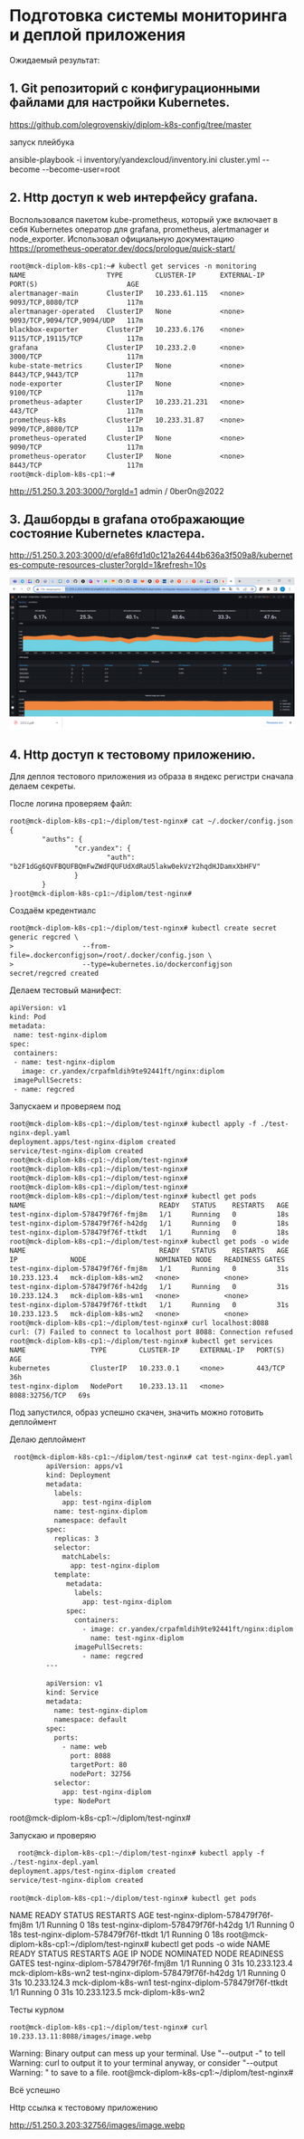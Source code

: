 # Подготовка cистемы мониторинга и деплой приложения

Ожидаемый результат:

## 1. Git репозиторий с конфигурационными файлами для настройки Kubernetes.

https://github.com/olegrovenskiy/diplom-k8s-config/tree/master

запуск плейбука

 ansible-playbook -i inventory/yandexcloud/inventory.ini cluster.yml --become --become-user=root


## 2. Http доступ к web интерфейсу grafana.

Воспользовался пакетом kube-prometheus, который уже включает в себя Kubernetes оператор для grafana, prometheus, alertmanager и node_exporter.
Использовал официальную документацию https://prometheus-operator.dev/docs/prologue/quick-start/

    root@mck-diplom-k8s-cp1:~# kubectl get services -n monitoring
    NAME                    TYPE        CLUSTER-IP      EXTERNAL-IP   PORT(S)                      AGE
    alertmanager-main       ClusterIP   10.233.61.115   <none>        9093/TCP,8080/TCP            117m
    alertmanager-operated   ClusterIP   None            <none>        9093/TCP,9094/TCP,9094/UDP   117m
    blackbox-exporter       ClusterIP   10.233.6.176    <none>        9115/TCP,19115/TCP           117m
    grafana                 ClusterIP   10.233.2.0      <none>        3000/TCP                     117m
    kube-state-metrics      ClusterIP   None            <none>        8443/TCP,9443/TCP            117m
    node-exporter           ClusterIP   None            <none>        9100/TCP                     117m
    prometheus-adapter      ClusterIP   10.233.21.231   <none>        443/TCP                      117m
    prometheus-k8s          ClusterIP   10.233.31.87    <none>        9090/TCP,8080/TCP            117m
    prometheus-operated     ClusterIP   None            <none>        9090/TCP                     117m
    prometheus-operator     ClusterIP   None            <none>        8443/TCP                     117m
    root@mck-diplom-k8s-cp1:~#

http://51.250.3.203:3000/?orgId=1
admin / 0ber0n@2022

## 3. Дашборды в grafana отображающие состояние Kubernetes кластера.

http://51.250.3.203:3000/d/efa86fd1d0c121a26444b636a3f509a8/kubernetes-compute-resources-cluster?orgId=1&refresh=10s

![sonar1](https://github.com/olegrovenskiy/diplom-devops-09/blob/main/grafana.png)

## 4. Http доступ к тестовому приложению.

Для деплоя тестового приложения из образа в яндекс регистри сначала делаем секреты.

После логина проверяем файл:

    root@mck-diplom-k8s-cp1:~/diplom/test-nginx# cat ~/.docker/config.json
    {
            "auths": {
                    "cr.yandex": {
                            "auth": "b2F1dGg6QVFBQUFBQmFwZWdFQUFUdXdRaU5lakw0ekVzY2hqdHJDamxXbHFV"
                    }
            }
    }root@mck-diplom-k8s-cp1:~/diplom/test-nginx#
  
 

Создаём кредентиалс

    root@mck-diplom-k8s-cp1:~/diplom/test-nginx# kubectl create secret generic regcred \
    >                 --from-file=.dockerconfigjson=/root/.docker/config.json \
    >                 --type=kubernetes.io/dockerconfigjson
    secret/regcred created

Делаем тестовый манифест:


    apiVersion: v1
    kind: Pod
    metadata:
     name: test-nginx-diplom
    spec:
     containers:
     - name: test-nginx-diplom
       image: cr.yandex/crpafmldih9te92441ft/nginx:diplom
     imagePullSecrets:
     - name: regcred

Запускаем и проверяем под

    root@mck-diplom-k8s-cp1:~/diplom/test-nginx# kubectl apply -f ./test-nginx-depl.yaml
    deployment.apps/test-nginx-diplom created
    service/test-nginx-diplom created
    root@mck-diplom-k8s-cp1:~/diplom/test-nginx#
    root@mck-diplom-k8s-cp1:~/diplom/test-nginx#
    root@mck-diplom-k8s-cp1:~/diplom/test-nginx#
    root@mck-diplom-k8s-cp1:~/diplom/test-nginx#
    root@mck-diplom-k8s-cp1:~/diplom/test-nginx# kubectl get pods
    NAME                                 READY   STATUS    RESTARTS   AGE
    test-nginx-diplom-578479f76f-fmj8m   1/1     Running   0          18s
    test-nginx-diplom-578479f76f-h42dg   1/1     Running   0          18s
    test-nginx-diplom-578479f76f-ttkdt   1/1     Running   0          18s
    root@mck-diplom-k8s-cp1:~/diplom/test-nginx# kubectl get pods -o wide
    NAME                                 READY   STATUS    RESTARTS   AGE   IP             NODE                 NOMINATED NODE   READINESS GATES
    test-nginx-diplom-578479f76f-fmj8m   1/1     Running   0          31s   10.233.123.4   mck-diplom-k8s-wn2   <none>           <none>
    test-nginx-diplom-578479f76f-h42dg   1/1     Running   0          31s   10.233.124.3   mck-diplom-k8s-wn1   <none>           <none>
    test-nginx-diplom-578479f76f-ttkdt   1/1     Running   0          31s   10.233.123.5   mck-diplom-k8s-wn2   <none>           <none>
    root@mck-diplom-k8s-cp1:~/diplom/test-nginx# curl localhost:8088
    curl: (7) Failed to connect to localhost port 8088: Connection refused
    root@mck-diplom-k8s-cp1:~/diplom/test-nginx# kubectl get services
    NAME                TYPE        CLUSTER-IP     EXTERNAL-IP   PORT(S)          AGE
    kubernetes          ClusterIP   10.233.0.1     <none>        443/TCP          36h
    test-nginx-diplom   NodePort    10.233.13.11   <none>        8088:32756/TCP   69s


Под  запустился, образ успешно скачен, значить можно готовить деплоймент

 
  Делаю деплоймент
  
     root@mck-diplom-k8s-cp1:~/diplom/test-nginx# cat test-nginx-depl.yaml
             apiVersion: apps/v1
             kind: Deployment
             metadata:
               labels:
                 app: test-nginx-diplom
               name: test-nginx-diplom
               namespace: default
             spec:
               replicas: 3
               selector:
                 matchLabels:
                   app: test-nginx-diplom
               template:
                  metadata:
                    labels:
                      app: test-nginx-diplom
                  spec:
                    containers:
                      - image: cr.yandex/crpafmldih9te92441ft/nginx:diplom
                        name: test-nginx-diplom
                    imagePullSecrets:
                      - name: regcred
             ---

             apiVersion: v1
             kind: Service
             metadata:
               name: test-nginx-diplom
               namespace: default
             spec:
               ports:
                 - name: web
                   port: 8088
                   targetPort: 80
                   nodePort: 32756
               selector:
                 app: test-nginx-diplom
               type: NodePort
   root@mck-diplom-k8s-cp1:~/diplom/test-nginx#


  Запускаю и проверяю  
  
  
      root@mck-diplom-k8s-cp1:~/diplom/test-nginx# kubectl apply -f ./test-nginx-depl.yaml
    deployment.apps/test-nginx-diplom created
    service/test-nginx-diplom created
  
    root@mck-diplom-k8s-cp1:~/diplom/test-nginx# kubectl get pods
  NAME                                 READY   STATUS    RESTARTS   AGE
  test-nginx-diplom-578479f76f-fmj8m   1/1     Running   0          18s
  test-nginx-diplom-578479f76f-h42dg   1/1     Running   0          18s
  test-nginx-diplom-578479f76f-ttkdt   1/1     Running   0          18s
  root@mck-diplom-k8s-cp1:~/diplom/test-nginx# kubectl get pods -o wide
  NAME                                 READY   STATUS    RESTARTS   AGE   IP             NODE                 NOMINATED NODE   READINESS GATES
  test-nginx-diplom-578479f76f-fmj8m   1/1     Running   0          31s   10.233.123.4   mck-diplom-k8s-wn2   <none>           <none>
  test-nginx-diplom-578479f76f-h42dg   1/1     Running   0          31s   10.233.124.3   mck-diplom-k8s-wn1   <none>           <none>
  test-nginx-diplom-578479f76f-ttkdt   1/1     Running   0          31s   10.233.123.5   mck-diplom-k8s-wn2   <none>           <none>

  
 Тесты курлом
 
    root@mck-diplom-k8s-cp1:~/diplom/test-nginx# curl 10.233.13.11:8088/images/image.webp
   Warning: Binary output can mess up your terminal. Use "--output -" to tell
   Warning: curl to output it to your terminal anyway, or consider "--output
   Warning: <FILE>" to save to a file.
   root@mck-diplom-k8s-cp1:~/diplom/test-nginx#
  
Всё успешно
 
Http ссылка к тестовому приложению
 
http://51.250.3.203:32756/images/image.webp
 
 



